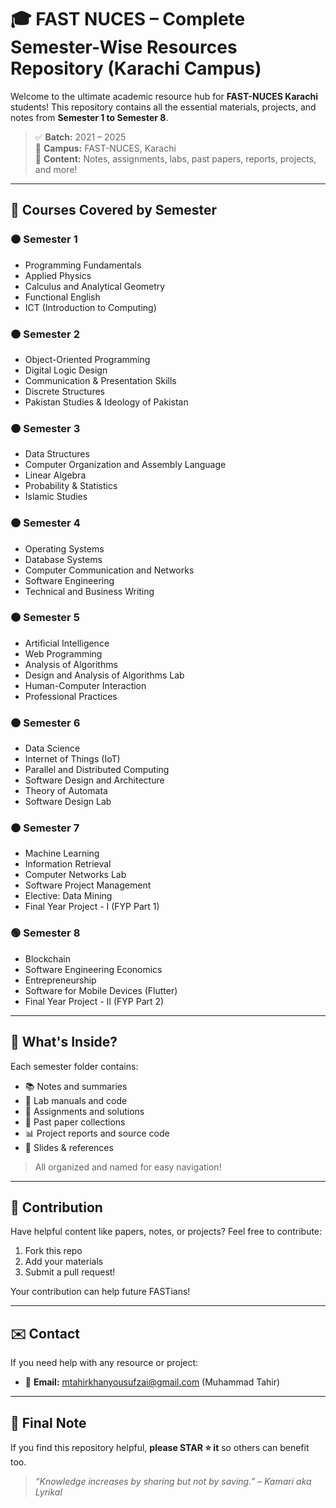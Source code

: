 # 🎓 FAST NUCES – Complete Semester-Wise Resources Repository (Karachi Campus)

Welcome to the ultimate academic resource hub for **FAST-NUCES Karachi** students! This repository contains all the essential materials, projects, and notes from **Semester 1 to Semester 8**.

> ✅ **Batch:** 2021 – 2025  
> 📍 **Campus:** FAST-NUCES, Karachi  
> 📂 **Content:** Notes, assignments, labs, past papers, reports, projects, and more!

---

## 📘 Courses Covered by Semester

### 🟠 Semester 1
- Programming Fundamentals
- Applied Physics
- Calculus and Analytical Geometry
- Functional English
- ICT (Introduction to Computing)

### 🟠 Semester 2
- Object-Oriented Programming
- Digital Logic Design
- Communication & Presentation Skills
- Discrete Structures
- Pakistan Studies & Ideology of Pakistan

### 🟠 Semester 3
- Data Structures
- Computer Organization and Assembly Language
- Linear Algebra
- Probability & Statistics
- Islamic Studies

### 🟠 Semester 4
- Operating Systems
- Database Systems
- Computer Communication and Networks
- Software Engineering
- Technical and Business Writing

### 🟠 Semester 5
- Artificial Intelligence
- Web Programming
- Analysis of Algorithms
- Design and Analysis of Algorithms Lab
- Human-Computer Interaction
- Professional Practices

### 🟠 Semester 6
- Data Science
- Internet of Things (IoT)
- Parallel and Distributed Computing
- Software Design and Architecture
- Theory of Automata
- Software Design Lab

### 🟠 Semester 7
- Machine Learning
- Information Retrieval
- Computer Networks Lab
- Software Project Management
- Elective: Data Mining
- Final Year Project - I (FYP Part 1)

### 🟢 Semester 8
- Blockchain
- Software Engineering Economics
- Entrepreneurship
- Software for Mobile Devices (Flutter)
- Final Year Project - II (FYP Part 2)

---

## 📁 What's Inside?

Each semester folder contains:
- 📚 Notes and summaries
- 🧪 Lab manuals and code
- 📄 Assignments and solutions
- 🧠 Past paper collections
- 📊 Project reports and source code
- 📁 Slides & references

> All organized and named for easy navigation!

---

## 🌟 Contribution

Have helpful content like papers, notes, or projects? Feel free to contribute:
1. Fork this repo
2. Add your materials
3. Submit a pull request!

Your contribution can help future FASTians!

---

## ✉️ Contact

If you need help with any resource or project:
- 📧 **Email:** mtahirkhanyousufzai@gmail.com (Muhammad Tahir)
---

## 🙌 Final Note

If you find this repository helpful, **please STAR ⭐ it** so others can benefit too.

> _“Knowledge increases by sharing but not by saving.” – Kamari aka Lyrikal_
